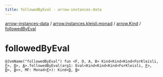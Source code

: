 ```yaml
---
title: followedByEval - arrow-instances-data
---
```


[arrow-instances-data](../../index.html) / [arrow.instances.kleisli.monad](../index.html) / [arrow.Kind](index.html) / [followedByEval](./followed-by-eval.html)

# followedByEval

`@JvmName("followedByEval") fun <F, D, A, B> Kind<Kind<Kind<ForKleisli, `[`F`](followed-by-eval.html#F)`>, `[`D`](followed-by-eval.html#D)`>, `[`A`](followed-by-eval.html#A)`>.followedByEval(arg1: Eval<Kind<Kind<Kind<ForKleisli, `[`F`](followed-by-eval.html#F)`>, `[`D`](followed-by-eval.html#D)`>, `[`B`](followed-by-eval.html#B)`>>, MF: Monad<`[`F`](followed-by-eval.html#F)`>): Kind<`[`D`](followed-by-eval.html#D)`, `[`B`](followed-by-eval.html#B)`>`